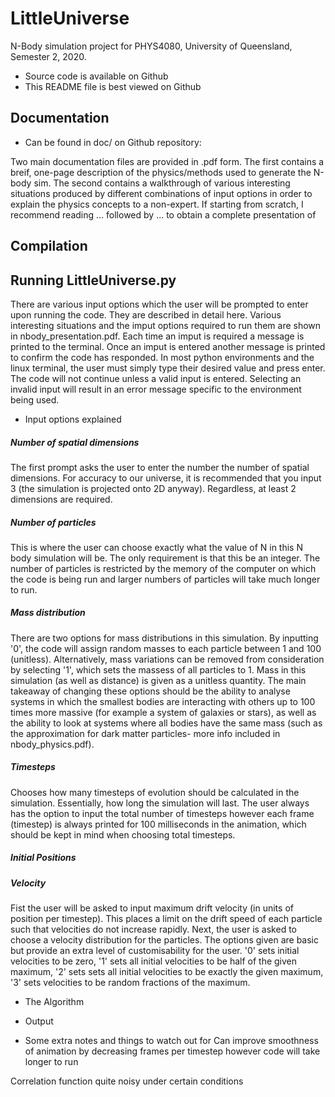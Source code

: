 # LittleUniverse
N-Body simulation project for PHYS4080, University of Queensland, Semester 2, 2020.

- Source code is available on Github
- This README file is best viewed on Github

## Documentation
- Can be found in doc/ on Github repository: 

Two main documentation files are provided in .pdf form. The first contains a breif, one-page description of the physics/methods used to generate the N-body sim. The second contains a walkthrough of various interesting situations produced by different combinations of input options in order to explain the physics concepts to a non-expert. If starting from scratch, I recommend reading ... followed by ... to obtain a complete presentation of

## Compilation


## Running LittleUniverse.py
There are various input options which the user will be prompted to enter upon running the code. They are described in detail here. Various interesting situations and the imput options required to run them are shown in nbody_presentation.pdf. Each time an imput is required a message is printed to the terminal. Once an imput is entered another message is printed to confirm the code has responded. In most python environments and the linux terminal, the user must simply type their desired value and press enter. The code will not continue unless a valid input is entered. Selecting an invalid input will result in an error message specific to the environment being used. 

- Input options explained
##### Number of spatial dimensions
The first prompt asks the user to enter the number the number of spatial dimensions. For accuracy to our universe, it is recommended that you input 3 (the simulation is projected onto 2D anyway). Regardless, at least 2 dimensions are required.

##### Number of particles
This is where the user can choose exactly what the value of N in this N body simulation will be. The only requirement is that this be an integer. The number of particles is restricted by the memory of the computer on which the code is being run and larger numbers of particles will take much longer to run.

##### Mass distribution
There are two options for mass distributions in this simulation. By inputting '0', the code will assign random masses to each particle between 1 and 100 (unitless). Alternatively, mass variations can be removed from consideration by selecting '1', which sets the massess of all particles to 1. Mass in this simulation (as well as distance) is given as a unitless quantity. The main takeaway of changing these options should be the ability to analyse systems in which the smallest bodies are interacting with others up to 100 times more massive (for example a system of galaxies or stars), as well as the ability to look at systems where all bodies have the same mass (such as the approximation for dark matter particles- more info included in nbody_physics.pdf).

##### Timesteps
Chooses how many timesteps of evolution should be calculated in the simulation. Essentially, how long the simulation will last. The user always has the option to input the total number of timesteps however each frame (timestep) is always printed for 100 milliseconds in the animation, which should be kept in mind when choosing total timesteps. 

##### Initial Positions


##### Velocity
Fist the user will be asked to input maximum drift velocity (in units of position per timestep). This places a limit on the drift speed of each particle such that velocities do not increase rapidly. Next, the user is asked to choose a velocity distribution for the particles. The options given are basic but provide an extra level of customisability for the user. '0' sets initial velocities to be zero, '1' sets all initial velocities to be half of the given maximum, '2' sets sets all initial velocities to be exactly the given maximum, '3' sets velocities to be random fractions of the maximum.

- The Algorithm


- Output

- Some extra notes and things to watch out for
Can improve smoothness of animation by decreasing frames per timestep however code will take longer to run

Correlation function quite noisy under certain conditions



